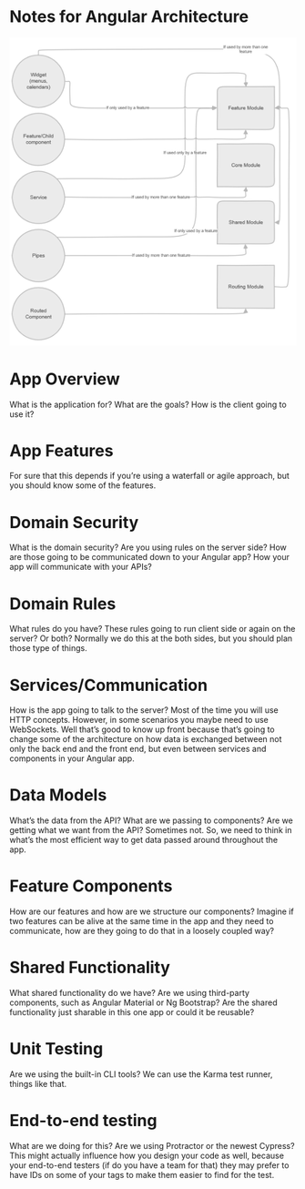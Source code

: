 # Notes for Angular Architecture
<img src="https://github.com/latreta/angular_notes/blob/master/1_22skrCDLM6C3oRTuIecIng.png">

# App Overview
What is the application for? What are the goals? How is the client going to use it?

# App Features
For sure that this depends if you’re using a waterfall or agile approach, but you should know some of the features.

# Domain Security
What is the domain security? Are you using rules on the server side? How are those going to be communicated down to your Angular app? How your app will communicate with your APIs?

# Domain Rules
What rules do you have? These rules going to run client side or again on the server? Or both? Normally we do this at the both sides, but you should plan those type of things.

# Services/Communication
How is the app going to talk to the server? Most of the time you will use HTTP concepts. However, in some scenarios you maybe need to use WebSockets. Well that’s good to know up front because that’s going to change some of the architecture on how data is exchanged between not only the back end and the front end, but even between services and components in your Angular app.

# Data Models
What’s the data from the API? What are we passing to components? Are we getting what we want from the API? Sometimes not. So, we need to think in what’s the most efficient way to get data passed around throughout the app.

# Feature Components
How are our features and how are we structure our components? Imagine if two features can be alive at the same time in the app and they need to communicate, how are they going to do that in a loosely coupled way?

# Shared Functionality
What shared functionality do we have? Are we using third-party components, such as Angular Material or Ng Bootstrap? Are the shared functionality just sharable in this one app or could it be reusable?

# Unit Testing
Are we using the built-in CLI tools? We can use the Karma test runner, things like that.

# End-to-end testing
What are we doing for this? Are we using Protractor or the newest Cypress? 
This might actually influence how you design your code as well, because your end-to-end testers (if do you have a team for that) they may prefer to have IDs on some of your tags to make them easier to find for the test.
